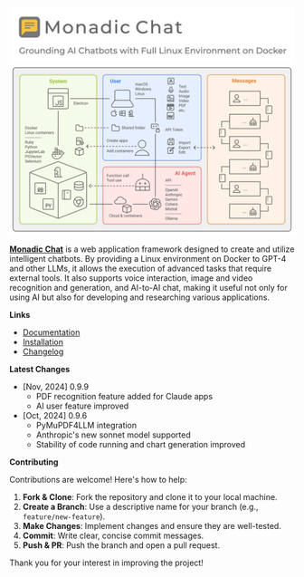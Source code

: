 <p>&nbsp;</p>

<div align="center"><img src="/docs/assets/images/monadic-chat-logo.png" width="600px"/></div>

<div align="center"><img src="./docs/assets/images/monadic-chat-architecture.svg" width="800px"/></div>

**[Monadic Chat](https://yohasebe.github.io/monadic-chat)** is a web application framework designed to create and utilize intelligent chatbots. By providing a Linux environment on Docker to GPT-4 and other LLMs, it allows the execution of advanced tasks that require external tools. It also supports voice interaction, image and video recognition and generation, and AI-to-AI chat, making it useful not only for using AI but also for developing and researching various applications.

**Links**

- [Documentation](https://yohasebe.github.io/monadic-chat)
- [Installation](https://yohasebe.github.io/monadic-chat/#/installation)
- [Changelog](https://yohasebe.github.io/monadic-chat/#/changelog)

**Latest Changes**

- [Nov, 2024] 0.9.9
  - PDF recognition feature added for Claude apps
  - AI user feature improved
- [Oct, 2024] 0.9.6
  - PyMuPDF4LLM integration
  - Anthropic's new sonnet model supported
  - Stability of code running and chart generation improved

**Contributing**

Contributions are welcome! Here's how to help:

1. **Fork & Clone**: Fork the repository and clone it to your local machine.
2. **Create a Branch**: Use a descriptive name for your branch (e.g., `feature/new-feature`).
3. **Make Changes**: Implement changes and ensure they are well-tested.
4. **Commit**: Write clear, concise commit messages.
5. **Push & PR**: Push the branch and open a pull request.

Thank you for your interest in improving the project!
